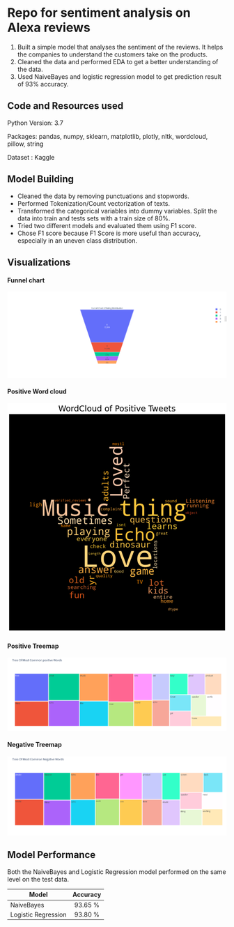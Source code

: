 # Repo for sentiment analysis on Alexa reviews

1. Built a simple model that analyses the sentiment of the reviews. It helps the companies to understand the customers take on the products.
2. Cleaned the data and performed EDA to get a better understanding of the data.
3. Used NaiveBayes and logistic regression model to get prediction result of 93% accuracy.

## Code and Resources used

Python Version: 3.7

Packages: pandas, numpy, sklearn, matplotlib, plotly, nltk, wordcloud, pillow, string

Dataset : Kaggle

## Model Building

* Cleaned the data by removing punctuations and stopwords.
* Performed Tokenization/Count vectorization of texts.
* Transformed the categorical variables into dummy variables. Split the data into train and tests sets with a train size of 80%.
* Tried two different models and evaluated them using F1 score.
* Chose F1 score because F1 Score is more useful than accuracy, especially in an uneven class distribution.

## Visualizations

#### Funnel chart 

![alt text](https://github.com/Jishan-works/Sentiment-analysis-for-alexa-reviews/blob/master/funnel_chart.png)

#### Positive Word cloud

![alt text](https://github.com/Jishan-works/Sentiment-analysis-for-alexa-reviews/blob/master/positive_text_wc.png)

#### Positive Treemap

![alt text](https://github.com/Jishan-works/Sentiment-analysis-for-alexa-reviews/blob/master/treemap_positive.png)

#### Negative Treemap

![alt text](https://github.com/Jishan-works/Sentiment-analysis-for-alexa-reviews/blob/master/treemap_negative.png)

## Model Performance

Both the NaiveBayes and Logistic Regression model performed on the same level on the test data.

| Model                | Accuracy       |
| ---------------------|:--------------:|
| NaiveBayes           | 93.65 %        |
| Logistic Regression  | 93.80 %        |







